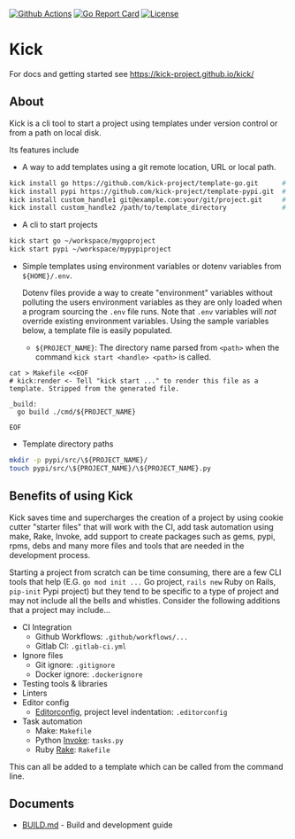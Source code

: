 [![Github Actions](https://github.com/kick-project/kick/workflows/Go/badge.svg?branch=master)](https://github.com/kick-project/kick/actions) [![Go Report Card](https://goreportcard.com/badge/kick-project/kick)](https://goreportcard.com/report/kick-project/kick)  [![License](https://img.shields.io/badge/License-Apache%202.0-blue.svg)](https://github.com/kick-project/kick/blob/master/LICENSE)

# Kick

For docs and getting started see https://kick-project.github.io/kick/

## About

Kick is a cli tool to start a project using templates under version control
or from a path on local disk.

Its features include

* A way to add templates using a git remote location, URL or local path.

```bash
kick install go https://github.com/kick-project/template-go.git      # Install a go template
kick install pypi https://github.com/kick-project/template-pypi.git  # Install a pypi template
kick install custom_handle1 git@example.com:your/git/project.git     # Install from a private git repository
kick install custom_handle2 /path/to/template_directory              # Install a custom template from disk
```

* A cli to start projects

```bash
kick start go ~/workspace/mygoproject
kick start pypi ~/workspace/mypypiproject
```

* Simple templates using environment variables or dotenv variables from
  `${HOME}/.env`.

  Dotenv files provide a way to create "environment" variables without polluting the users environment variables as they are only loaded when a program sourcing the `.env` file runs. Note that `.env` variables will _not_ override existing environment variables.
  Using the sample variables below, a template file is easily populated.
  - `${PROJECT_NAME}`: The directory name parsed from `<path>` when the command `kick start <handle> <path>` is called.

```text
cat > Makefile <<EOF
# kick:render <- Tell "kick start ..." to render this file as a template. Stripped from the generated file.

_build:
  go build ./cmd/${PROJECT_NAME}

EOF
```

* Template directory paths

```bash
mkdir -p pypi/src/\${PROJECT_NAME}/
touch pypi/src/\${PROJECT_NAME}/\${PROJECT_NAME}.py
```

## Benefits of using Kick

Kick saves time and supercharges the creation of a project by using cookie
cutter "starter files" that will work with the CI, add task automation using
make, Rake, Invoke, add support to create packages such as gems, pypi, rpms,
debs and many more files and tools that are needed in the development
process.

Starting a project from scratch can be time consuming, there are a few CLI
tools that help (E.G. `go mod init ...` Go project, `rails new` Ruby on
Rails, `pip-init` Pypi project) but they tend to be specific to a type of
project and may not include all the bells and whistles. Consider the
following additions that a project may include...

* CI Integration
  - Github Workflows: `.github/workflows/...`
  - Gitlab CI: `.gitlab-ci.yml`
* Ignore files
  - Git ignore: `.gitignore`
  - Docker ignore: `.dockerignore`
* Testing tools & libraries
* Linters
* Editor config
  - [Editorconfig](https://editorconfig.org/), project level indentation: `.editorconfig`
* Task automation
  - Make: `Makefile`
  - Python [Invoke](http://www.pyinvoke.org/): `tasks.py`
  - Ruby [Rake](https://github.com/ruby/rake): `Rakefile`

This can all be added to a template which can be called from the command line.

## Documents

* [BUILD.md](BUILD.md) - Build and development guide